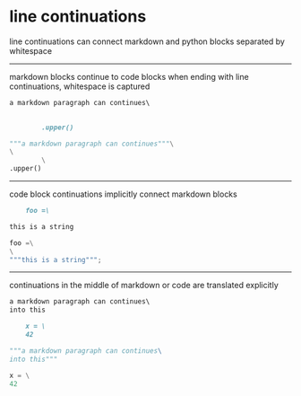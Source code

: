 # line continuations

line continuations can connect markdown and python blocks separated by whitespace

*******************************************************

markdown blocks continue to code blocks when ending with line continuations, whitespace is captured

```markdown
a markdown paragraph can continues\

        
        .upper()
```

```python
"""a markdown paragraph can continues"""\
\
        \
.upper()
```

*******************************************************

code block continuations implicitly connect markdown blocks

```markdown
    foo =\

this is a string
```

```python
foo =\
\
"""this is a string""";
```

*******************************************************

continuations in the middle of markdown or code are translated explicitly

```markdown
a markdown paragraph can continues\
into this

    x = \
    42
```

```python
"""a markdown paragraph can continues\
into this"""

x = \
42
```
